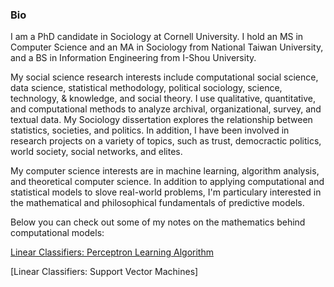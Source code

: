 ### Bio

I am a PhD candidate in Sociology at Cornell University. I hold an MS in Computer Science and an MA in Sociology from National Taiwan University, and a BS in Information Engineering from I-Shou University.

My social science research interests include computational social science, data science, statistical methodology, political sociology, science, technology, & knowledge, and social theory. I use qualitative, quantitative, and computational methods to analyze archival, organizational, survey, and textual data. My Sociology dissertation explores the relationship between statistics, societies, and politics. In addition, I have been involved in research projects on a variety of topics, such as trust, democractic politics, world society, social networks, and elites.

My computer science interests are in machine learning, algorithm analysis, and theoretical computer science. In addition to applying computational and statistical models to slove real-world problems, I'm particulary interested in the mathematical and philosophical fundamentals of predictive models. 

Below you can check out some of my notes on the mathematics behind computational models:

[Linear Classifiers: Perceptron Learning Algorithm](https://jingmaoho.github.io/research)

[Linear Classifiers: Support Vector Machines]





